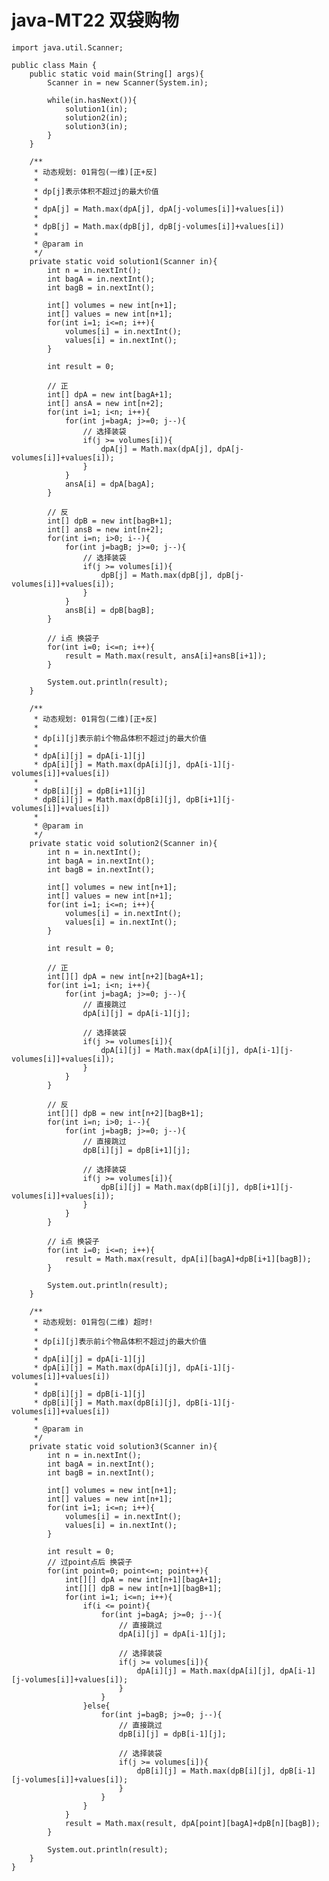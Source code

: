 # java-MT22 双袋购物


    import java.util.Scanner;
    
    public class Main {
        public static void main(String[] args){
            Scanner in = new Scanner(System.in);
    
            while(in.hasNext()){
                solution1(in);
                solution2(in);
                solution3(in);
            }
        }
    
        /**
         * 动态规划: 01背包(一维)[正+反]
         * 
         * dp[j]表示体积不超过j的最大价值
         * 
         * dpA[j] = Math.max(dpA[j], dpA[j-volumes[i]]+values[i])
         * 
         * dpB[j] = Math.max(dpB[j], dpB[j-volumes[i]]+values[i])
         * 
         * @param in
         */
        private static void solution1(Scanner in){
            int n = in.nextInt();
            int bagA = in.nextInt();
            int bagB = in.nextInt();
    
            int[] volumes = new int[n+1];
            int[] values = new int[n+1];
            for(int i=1; i<=n; i++){
                volumes[i] = in.nextInt();
                values[i] = in.nextInt();
            }
    
            int result = 0;
    
            // 正
            int[] dpA = new int[bagA+1];
            int[] ansA = new int[n+2];
            for(int i=1; i<n; i++){
                for(int j=bagA; j>=0; j--){
                    // 选择装袋
                    if(j >= volumes[i]){
                        dpA[j] = Math.max(dpA[j], dpA[j-volumes[i]]+values[i]);
                    }
                }
                ansA[i] = dpA[bagA];
            }
    
            // 反
            int[] dpB = new int[bagB+1];
            int[] ansB = new int[n+2];
            for(int i=n; i>0; i--){
                for(int j=bagB; j>=0; j--){
                    // 选择装袋
                    if(j >= volumes[i]){
                        dpB[j] = Math.max(dpB[j], dpB[j-volumes[i]]+values[i]);
                    }
                }
                ansB[i] = dpB[bagB];
            }
    
            // i点 换袋子
            for(int i=0; i<=n; i++){
                result = Math.max(result, ansA[i]+ansB[i+1]);
            }
    
            System.out.println(result);
        }
    
        /**
         * 动态规划: 01背包(二维)[正+反]
         *
         * dp[i][j]表示前i个物品体积不超过j的最大价值
         *
         * dpA[i][j] = dpA[i-1][j]
         * dpA[i][j] = Math.max(dpA[i][j], dpA[i-1][j-volumes[i]]+values[i])
         *
         * dpB[i][j] = dpB[i+1][j]
         * dpB[i][j] = Math.max(dpB[i][j], dpB[i+1][j-volumes[i]]+values[i])
         *
         * @param in
         */
        private static void solution2(Scanner in){
            int n = in.nextInt();
            int bagA = in.nextInt();
            int bagB = in.nextInt();
    
            int[] volumes = new int[n+1];
            int[] values = new int[n+1];
            for(int i=1; i<=n; i++){
                volumes[i] = in.nextInt();
                values[i] = in.nextInt();
            }
    
            int result = 0;
    
            // 正
            int[][] dpA = new int[n+2][bagA+1];
            for(int i=1; i<n; i++){
                for(int j=bagA; j>=0; j--){
                    // 直接跳过
                    dpA[i][j] = dpA[i-1][j];
    
                    // 选择装袋
                    if(j >= volumes[i]){
                        dpA[i][j] = Math.max(dpA[i][j], dpA[i-1][j-volumes[i]]+values[i]);
                    }
                }
            }
    
            // 反
            int[][] dpB = new int[n+2][bagB+1];
            for(int i=n; i>0; i--){
                for(int j=bagB; j>=0; j--){
                    // 直接跳过
                    dpB[i][j] = dpB[i+1][j];
    
                    // 选择装袋
                    if(j >= volumes[i]){
                        dpB[i][j] = Math.max(dpB[i][j], dpB[i+1][j-volumes[i]]+values[i]);
                    }
                }
            }
    
            // i点 换袋子
            for(int i=0; i<=n; i++){
                result = Math.max(result, dpA[i][bagA]+dpB[i+1][bagB]);
            }
    
            System.out.println(result);
        }
    
        /**
         * 动态规划: 01背包(二维) 超时!
         *
         * dp[i][j]表示前i个物品体积不超过j的最大价值
         *
         * dpA[i][j] = dpA[i-1][j]
         * dpA[i][j] = Math.max(dpA[i][j], dpA[i-1][j-volumes[i]]+values[i])
         *
         * dpB[i][j] = dpB[i-1][j]
         * dpB[i][j] = Math.max(dpB[i][j], dpB[i-1][j-volumes[i]]+values[i])
         *
         * @param in
         */
        private static void solution3(Scanner in){
            int n = in.nextInt();
            int bagA = in.nextInt();
            int bagB = in.nextInt();
    
            int[] volumes = new int[n+1];
            int[] values = new int[n+1];
            for(int i=1; i<=n; i++){
                volumes[i] = in.nextInt();
                values[i] = in.nextInt();
            }
    
            int result = 0;
            // 过point点后 换袋子
            for(int point=0; point<=n; point++){
                int[][] dpA = new int[n+1][bagA+1];
                int[][] dpB = new int[n+1][bagB+1];
                for(int i=1; i<=n; i++){
                    if(i <= point){
                        for(int j=bagA; j>=0; j--){
                            // 直接跳过
                            dpA[i][j] = dpA[i-1][j];
    
                            // 选择装袋
                            if(j >= volumes[i]){
                                dpA[i][j] = Math.max(dpA[i][j], dpA[i-1][j-volumes[i]]+values[i]);
                            }
                        }
                    }else{
                        for(int j=bagB; j>=0; j--){
                            // 直接跳过
                            dpB[i][j] = dpB[i-1][j];
    
                            // 选择装袋
                            if(j >= volumes[i]){
                                dpB[i][j] = Math.max(dpB[i][j], dpB[i-1][j-volumes[i]]+values[i]);
                            }
                        }
                    }
                }
                result = Math.max(result, dpA[point][bagA]+dpB[n][bagB]);
            }
    
            System.out.println(result);
        }
    }

  


